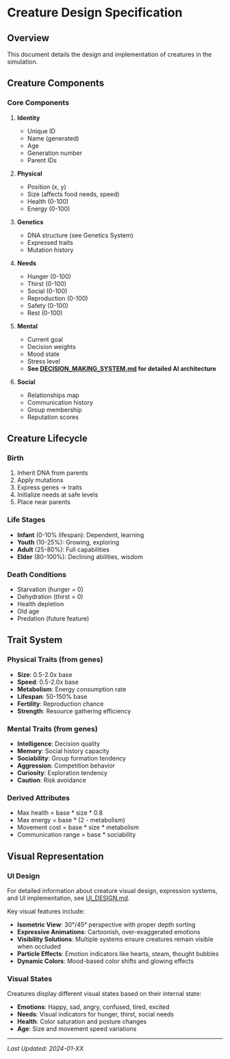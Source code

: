 # Creature Design Specification

## Overview
This document details the design and implementation of creatures in the simulation.

## Creature Components

### Core Components
1. **Identity**
   - Unique ID
   - Name (generated)
   - Age
   - Generation number
   - Parent IDs

2. **Physical**
   - Position (x, y)
   - Size (affects food needs, speed)
   - Health (0-100)
   - Energy (0-100)

3. **Genetics**
   - DNA structure (see Genetics System)
   - Expressed traits
   - Mutation history

4. **Needs**
   - Hunger (0-100)
   - Thirst (0-100)
   - Social (0-100)
   - Reproduction (0-100)
   - Safety (0-100)
   - Rest (0-100)

5. **Mental**
   - Current goal
   - Decision weights  
   - Mood state
   - Stress level
   - **See [DECISION_MAKING_SYSTEM.md](./DECISION_MAKING_SYSTEM.md) for detailed AI architecture**

6. **Social**
   - Relationships map
   - Communication history
   - Group membership
   - Reputation scores

## Creature Lifecycle

### Birth
1. Inherit DNA from parents
2. Apply mutations
3. Express genes → traits
4. Initialize needs at safe levels
5. Place near parents

### Life Stages
- **Infant** (0-10% lifespan): Dependent, learning
- **Youth** (10-25%): Growing, exploring
- **Adult** (25-80%): Full capabilities
- **Elder** (80-100%): Declining abilities, wisdom

### Death Conditions
- Starvation (hunger = 0)
- Dehydration (thirst = 0)  
- Health depletion
- Old age
- Predation (future feature)

## Trait System

### Physical Traits (from genes)
- **Size**: 0.5-2.0x base
- **Speed**: 0.5-2.0x base
- **Metabolism**: Energy consumption rate
- **Lifespan**: 50-150% base
- **Fertility**: Reproduction chance
- **Strength**: Resource gathering efficiency

### Mental Traits (from genes)
- **Intelligence**: Decision quality
- **Memory**: Social history capacity
- **Sociability**: Group formation tendency
- **Aggression**: Competition behavior
- **Curiosity**: Exploration tendency
- **Caution**: Risk avoidance

### Derived Attributes
- Max health = base * size * 0.8
- Max energy = base * (2 - metabolism)
- Movement cost = base * size * metabolism
- Communication range = base * sociability

## Visual Representation

### UI Design
For detailed information about creature visual design, expression systems, and UI implementation, see [UI_DESIGN.md](./UI_DESIGN.md).

Key visual features include:
- **Isometric View**: 30°/45° perspective with proper depth sorting
- **Expressive Animations**: Cartoonish, over-exaggerated emotions
- **Visibility Solutions**: Multiple systems ensure creatures remain visible when occluded
- **Particle Effects**: Emotion indicators like hearts, steam, thought bubbles
- **Dynamic Colors**: Mood-based color shifts and glowing effects

### Visual States
Creatures display different visual states based on their internal state:
- **Emotions**: Happy, sad, angry, confused, tired, excited
- **Needs**: Visual indicators for hunger, thirst, social needs
- **Health**: Color saturation and posture changes
- **Age**: Size and movement speed variations

---
*Last Updated: 2024-01-XX*
